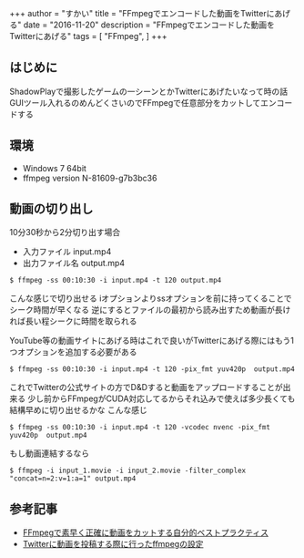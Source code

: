 +++
author = "すかい"
title = "FFmpegでエンコードした動画をTwitterにあげる"
date = "2016-11-20"
description = "FFmpegでエンコードした動画をTwitterにあげる"
tags = [
    "FFmpeg",
]
+++

## はじめに

ShadowPlayで撮影したゲームの一シーンとかTwitterにあげたいなって時の話
GUIツール入れるのめんどくさいのでFFmpegで任意部分をカットしてエンコードする

## 環境

- Windows 7 64bit
- ffmpeg version N-81609-g7b3bc36

## 動画の切り出し

10分30秒から2分切り出す場合

- 入力ファイル
input.mp4
- 出力ファイル名
output.mp4

```
$ ffmpeg -ss 00:10:30 -i input.mp4 -t 120 output.mp4
```

こんな感じで切り出せる
iオプションよりssオプションを前に持ってくることでシーク時間が早くなる
逆にするとファイルの最初から読み出すため動画が長ければ長い程シークに時間を取られる

YouTube等の動画サイトにあげる時はこれで良いがTwitterにあげる際にはもう1つオプションを追加する必要がある

```
$ ffmpeg -ss 00:10:30 -i input.mp4 -t 120 -pix_fmt yuv420p  output.mp4
```

これでTwitterの公式サイトの方でD&Dすると動画をアップロードすることが出来る
少し前からFFmpegがCUDA対応してるからそれ込みで使えば多少長くても結構早めに切り出せるかな
こんな感じ

```
$ ffmpeg -ss 00:10:30 -i input.mp4 -t 120 -vcodec nvenc -pix_fmt yuv420p  output.mp4
```

もし動画連結するなら

```
$ ffmpeg -i input_1.movie -i input_2.movie -filter_complex "concat=n=2:v=1:a=1" output.mp4
```

## 参考記事

- [FFmpegで素早く正確に動画をカットする自分的ベストプラクティス](http://qiita.com/kitar/items/d293e3962ade087fd850)
- [Twitterに動画を投稿する際に行ったffmpegの設定](http://bibouroku.viratube.com/2016/02/24/twitter%E3%81%AB%E5%8B%95%E7%94%BB%E3%82%92%E6%8A%95%E7%A8%BF%E3%81%99%E3%82%8B%E9%9A%9B%E3%81%AB%E8%A1%8C%E3%81%A3%E3%81%9Fffmpeg%E3%81%AE%E8%A8%AD%E5%AE%9A/)
